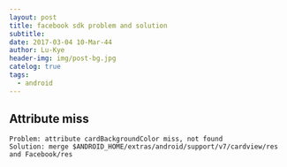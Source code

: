 ```yaml
---
layout: post
title: facebook sdk problem and solution
subtitle: 
date: 2017-03-04 10-Mar-44
author: Lu-Kye
header-img: img/post-bg.jpg
catelog: true
tags: 
  - android
---
```

## Attribute miss
```
Problem: attribute cardBackgroundColor miss, not found
Solution: merge $ANDROID_HOME/extras/android/support/v7/cardview/res and Facebook/res
```

